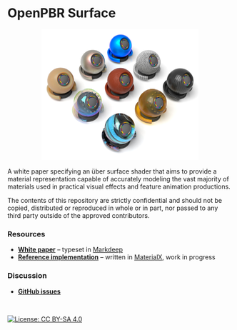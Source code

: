 # OpenPBR Surface

<p align="center">
    <img src="images/title.jpg" width="70%" title="OpenPBR logo (placeholder)"/>
</p>

A white paper specifying an über surface shader that aims to provide a material representation capable of accurately modeling the vast majority of materials used in practical visual effects and feature animation productions.

The contents of this repository are strictly confidential and should not be copied, distributed or reproduced in whole or in part, nor passed to any third party outside of the approved contributors.

### Resources

* **[White paper](https://academysoftwarefoundation.github.io/OpenPBR/)** – typeset in [Markdeep](https://casual-effects.com/markdeep/)
* **[Reference implementation](reference/open_pbr_surface.mtlx)** – written in [MaterialX](https://materialx.org/), work in progress

### Discussion
* **[GitHub issues](https://github.com/AcademySoftwareFoundation/OpenPBR/issues)**

<br/>

[![License: CC BY-SA 4.0](https://img.shields.io/badge/License-Apache%202.0-informational.svg)](LICENSE.txt)
